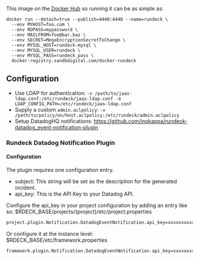 This image on the [Docker Hub](https://registry.hub.docker.com/u/x110dc/rundeck/) so running it can be as
simple as:
```
docker run --detach=true --publish=4440:4440 --name=rundeck \
  --env MYHOST=foo.com \
  --env RDPASS=mypassword \
  --env MAILFROM=foo@bar.baz \
  --env SECRET=MegaEncryptionSecretToChange \
  --env MYSQL_HOST=rundeck-mysql \
  --env MYSQL_USER=rundeck \
  --env MYSQL_PASS=rundeck_pass \
  docker-registry.sandbdigital.com/docker-rundeck
```

## Configuration

* Use LDAP for authentication: `-v /path/to/jaas-ldap.conf:/etc/rundeck/jaas-ldap.conf -e LDAP_CONFIG_PATH=/etc/rundeck/jaas-ldap.conf`
* Supply a custom `admin.aclpolicy`: `-v /path/to/policy/on/host.aclpolicy:/etc/rundeck/admin.aclpolicy`
* Setup DatadogHQ notifications: https://github.com/inokappa/rundeck-datadog_event-notification-plugin

### Rundeck Datadog Notification Plugin

#### Configuration

The plugin requires one configuration entry.

* subject: This string will be set as the description for the generated incident.
* api_key: This is the API Key to your Datadog API.

Configure the api_key in your project configuration by
adding an entry like so: $RDECK_BASE/projects/{project}/etc/project.properties

```sh
project.plugin.Notification.DatadogEventNotification.api_key=xxxxxxxxxxxxxxxxxxxxxxxxxxxxxxxx
```

Or configure it at the instance level: $RDECK_BASE/etc/framework.properties

```sh
framework.plugin.Notification.DatadogEventNotification.api_key=xxxxxxxxxxxxxxxxxxxxxxxxxxxxxxxx
```
